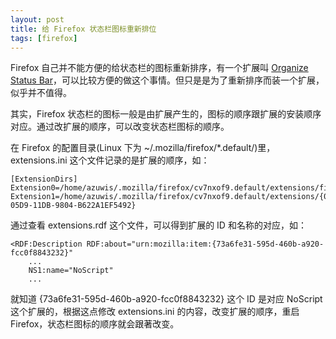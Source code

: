 ```yaml
---
layout: post
title: 给 Firefox 状态栏图标重新排位
tags: [firefox]
---
```

Firefox 自己并不能方便的给状态栏的图标重新排序，有一个扩展叫 [Organize Status Bar](https://addons.mozilla.org/en-US/firefox/addon/1759)，可以比较方便的做这个事情。但只是是为了重新排序而装一个扩展，似乎并不值得。

其实，Firefox 状态栏的图标一般是由扩展产生的，图标的顺序跟扩展的安装顺序对应。通过改扩展的顺序，可以改变状态栏图标的顺序。

在 Firefox 的配置目录(Linux 下为 ~/.mozilla/firefox/\*.default/)里，extensions.ini 这个文件记录的是扩展的顺序，如：

    [ExtensionDirs]
    Extension0=/home/azuwis/.mozilla/firefox/cv7nxof9.default/extensions/firebug@software.joehewitt.com
    Extension1=/home/azuwis/.mozilla/firefox/cv7nxof9.default/extensions/{0C4B554C-05D9-11DB-9804-B622A1EF5492}

通过查看 extensions.rdf 这个文件，可以得到扩展的 ID 和名称的对应，如：

    <RDF:Description RDF:about="urn:mozilla:item:{73a6fe31-595d-460b-a920-fcc0f8843232}"
        ...
        NS1:name="NoScript"
        ...

就知道 {73a6fe31-595d-460b-a920-fcc0f8843232} 这个 ID 是对应 NoScript 这个扩展的，根据这点修改 extensions.ini 的内容，改变扩展的顺序，重启 Firefox，状态栏图标的顺序就会跟著改变。
